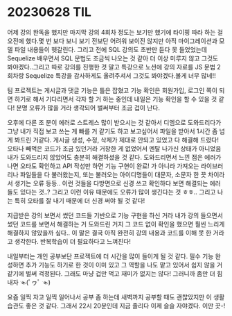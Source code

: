 # 20230628 TIL

어제 강의 완독을 했지만 마지막 강의 4회차 정도는 보기만 했기에 타이핑 따라 하는 걸 오전에 했다.몇 번 보다 보니 보기 전보단 어려워 보이진 않지만 아직 마이그레이션과 모델 파일 내용들이 헷갈린다. 그리고 전에 SQL 강의도 초반만 듣다 못 들었었는데 Sequelize 배우면서 SQL 문법도 조금씩 나오는 것 같아 더 이상 미루지 않고 그것도 봐야겠다..그리고 따로 강의를 진행한 것 말고 특강으로 노션에 강의 자료를 JS 문법 2회차랑 Sequelize 특강을 감사하게도 올려주셔서 그것도 봐야겠다.볼게 너무 많네!!

팀 프로젝트는 게시글과 댓글 기능은 틀은 잡혔고 기능 확인은 회원가입, 로그인 쪽이 되면 하기로 해서 기다리면서 각자 할 거 하는 중인데 내일은 기능 확인을 할 수 있을 것 같다! 분명 오류가 많을 거라 생각되어 벌써부터 조금 겁이 난다.

오후에 다른 조 분이 에러로 스트레스 많이 받으시는 것 같아서 디엠으로 도와드리다가 그냥 내가 직접 보고 쓰는 게 빠를 거 같기도 하고 보고싶어서 파일을 받아서 1시간 좀 넘게 봐드린 거같다. 게시글 생성, 수정, 삭제가 제대로 안되고 있었고 다 해결해 드렸다! 오타나 빼먹은 코드가 조금 있던거라 거창한 게 없었어서 멘탈 나가신 상태가 아니었음 내가 도와드리지 않았어도 충분히 해결하셨을 것 같다. 도와드리면서 느낀 점은 에러가 나면 오타도 확인하고 API 작성만 하면 기능 구현이 완료! 가 아니라 가져오는 라이브러리나 파일들을 다 불러왔는지, 또는 불러오는 아이디명들이 대문자, 소문자 한 끗 차이라서 생기는 오류 등등.. 이런 것들을 다방면으로 신경 쓰고 확인하다 보면 해결되는 에러들도 있다는 것..? 그리고 이런 이유 때문에도 오류가 많이 생긴다는 것 ㅎㅎ.. 그리고 나는 특히 오타를 잘 내기 때문에 더 신경 써야 될 것 같다!

지급받은 강의 보면서 썼던 코드들 기반으로 기능 구현을 하신 거라 내가 강의 들으면서 썼던 코드를 보면서 해결하는 거 도와드린 거지 그 코드 없이 확인을 했으면 훨씬 느리게 해결하지 않았을까 싶다.. 이 말은 결국 아직 완전히 강의 내용과 코드를 이해 못 한 거라고 생각한다. 반복학습이 더 필요하다고 느껴진다!

내일부터는 개인 공부보단 프로젝트에 더 시간을 많이 들이게 될 것 같다. 필수 기능 완성하면 추가 기능도 하기로 한 것이 이미 있고 그 역할을 나도 맡고 있어서 쉽지 않을 거 같기에 벌써 걱정된다. 그래도 마냥 겁만 먹고 재미가 없지는 않다! 그러니까 좀만 더 힘내자 ☜(ﾟヮﾟ ☜)

요즘 일찍 자고 일찍 일어나서 공부 좀 하는데 새벽까지 공부할 때도 괜찮았지만 이 생활습관도 좋은 것 같다. 그래서 22시 20분인데 지금 졸리다 이제 슬슬 자야겠다. 이만 끗-!
